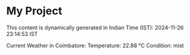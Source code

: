 # My Project

This content is dynamically generated in Indian Time (IST): 2024-11-26 23:14:53 IST


Current Weather in Coimbatore:
Temperature: 22.88 °C
Condition: mist
